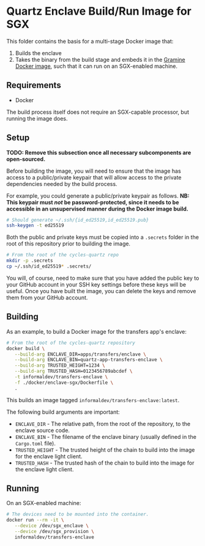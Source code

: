 # Quartz Enclave Build/Run Image for SGX

This folder contains the basis for a multi-stage Docker image that:

1. Builds the enclave
2. Takes the binary from the build stage and embeds it in the [Gramine Docker
   image][gramine-docker], such that it can run on an SGX-enabled machine.

## Requirements

- Docker

The build process itself does not require an SGX-capable processor, but running
the image does.

## Setup

**TODO: Remove this subsection once all necessary subcomponents are
open-sourced.**

Before building the image, you will need to ensure that the image has access to
a public/private keypair that will allow access to the private dependencies
needed by the build process.

For example, you could generate a public/private keypair as follows. **NB: This
keypair must _not_ be password-protected, since it needs to be accessible in an
unsupervised manner during the Docker image build.**

```bash
# Should generate ~/.ssh/{id_ed25519,id_ed25519.pub}
ssh-keygen -t ed25519
```

Both the public and private keys must be copied into a `.secrets` folder in the
root of this repository prior to building the image.

```bash
# From the root of the cycles-quartz repo
mkdir -p .secrets
cp ~/.ssh/id_ed25519* .secrets/
```

You will, of course, need to make sure that you have added the public key to
your GitHub account in your SSH key settings before these keys will be useful.
Once you have built the image, you can delete the keys and remove them from your
GitHub account.

## Building

As an example, to build a Docker image for the transfers app's enclave:

```bash
# From the root of the cycles-quartz repository
docker build \
   --build-arg ENCLAVE_DIR=apps/transfers/enclave \
   --build-arg ENCLAVE_BIN=quartz-app-transfers-enclave \
   --build-arg TRUSTED_HEIGHT=1234 \
   --build-arg TRUSTED_HASH=0123456789abcdef \
   -t informaldev/transfers-enclave \
   -f ./docker/enclave-sgx/Dockerfile \
   .
```

This builds an image tagged `informaldev/transfers-enclave:latest`.

The following build arguments are important:

- `ENCLAVE_DIR` - The relative path, from the root of the repository, to the
  enclave source code.
- `ENCLAVE_BIN` - The filename of the enclave binary (usually defined in the
  `Cargo.toml` file).
- `TRUSTED_HEIGHT` - The trusted height of the chain to build into the image for
  the enclave light client.
- `TRUSTED_HASH` - The trusted hash of the chain to build into the image for the
  enclave light client.

## Running

On an SGX-enabled machine:

```bash
# The devices need to be mounted into the container.
docker run --rm -it \
   --device /dev/sgx_enclave \
   --device /dev/sgx_provision \
   informaldev/transfers-enclave
```

[gramine-docker]: https://hub.docker.com/r/gramineproject/gramine
